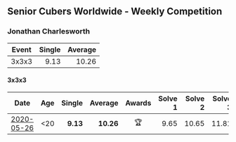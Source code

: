 ## Senior Cubers Worldwide - Weekly Competition
### Jonathan Charlesworth

| Event | Single | Average |
| -- | --: | --: |
| 3x3x3 | 9.13 | 10.26 |

#### 3x3x3

| Date | Age | Single | Average | Awards | Solve 1 | Solve 2 | Solve 3 | Solve 4 | Solve 5 | Video |
| :--: | :--: | --: | --: | :--: | --: | --: | --: | --: | --: | :-- |
| [2020-05-26](../results/333/2020-05-26.md) | <20 | **9.13** | **10.26** | 🏆 | 9.65 | 10.65 | 11.81 | **9.13** | 10.48 | [Link](https://www.facebook.com/events/688407551989463/permalink/690761785087373/) |


<!-- Global site tag (gtag.js) - Google Analytics -->
<script async src="https://www.googletagmanager.com/gtag/js?id=UA-86348435-3"></script>
<script>window.dataLayer = window.dataLayer || []; function gtag() {dataLayer.push(arguments);} gtag('js', new Date()); gtag('config', 'UA-86348435-3');</script>
